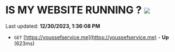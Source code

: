# IS MY WEBSITE RUNNING ? [![](https://img.shields.io/static/v1?label=Sponsor&message=%E2%9D%A4&logo=GitHub&color=%23fe8e86)](https://github.com/sponsors/<username>)

Last updated: **12/30/2023, 1:36:08 PM**

- `GET` [https://youssefservice.me](https://youssefservice.me) - **Up** (623ms)
